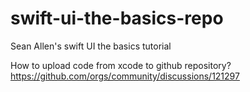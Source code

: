 # swift-ui-the-basics-repo
Sean Allen's swift UI the basics tutorial

How to upload code from xcode to github repository?
https://github.com/orgs/community/discussions/121297
